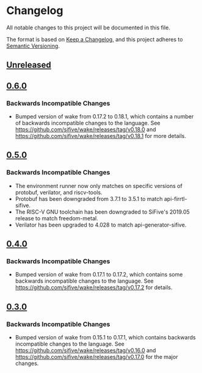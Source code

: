 # Changelog

All notable changes to this project will be documented in this file.

The format is based on [Keep a Changelog](https://keepachangelog.com/en/1.0.0/),
and this project adheres to [Semantic Versioning](https://semver.org/spec/v2.0.0.html).

## [Unreleased]


## [0.6.0]

### Backwards Incompatible Changes
- Bumped version of wake from 0.17.2 to 0.18.1, which contains a number of backwards incompatible changes to the language. See https://github.com/sifive/wake/releases/tag/v0.18.0 and https://github.com/sifive/wake/releases/tag/v0.18.1 for more details.


## [0.5.0]

### Backwards Incompatible Changes
- The environment runner now only matches on specific versions of protobuf, verilator, and riscv-tools.
- Protobuf has been downgraded from 3.7.1 to 3.5.1 to match api-firrtl-sifive.
- The RISC-V GNU toolchain has been downgraded to SiFive's 2019.05 release to match freedom-metal.
- Verilator has been upgraded to 4.028 to match api-generator-sifive.


## [0.4.0]

### Backwards Incompatible Changes
- Bumped version of wake from 0.17.1 to 0.17.2, which contains some backwards incompatible changes to the language. See https://github.com/sifive/wake/releases/tag/v0.17.2 for details.


## [0.3.0]

### Backwards Incompatible Changes
- Bumped version of wake from 0.15.1 to 0.17.1, which contains backwards incompatible changes to the language. See https://github.com/sifive/wake/releases/tag/v0.16.0 and https://github.com/sifive/wake/releases/tag/v0.17.0 for the major changes.

[Unreleased]: https://github.com/sifive/environment-blockci-sifive/compare/0.6.0...HEAD
[0.6.0]: https://github.com/sifive/environment-blockci-sifive/compare/0.5.0...0.6.0
[0.5.0]: https://github.com/sifive/environment-blockci-sifive/compare/0.4.0...0.5.0
[0.4.0]: https://github.com/sifive/environment-blockci-sifive/compare/0.3.0...0.4.0
[0.3.0]: https://github.com/sifive/environment-blockci-sifive/compare/0.2.1...0.3.0
